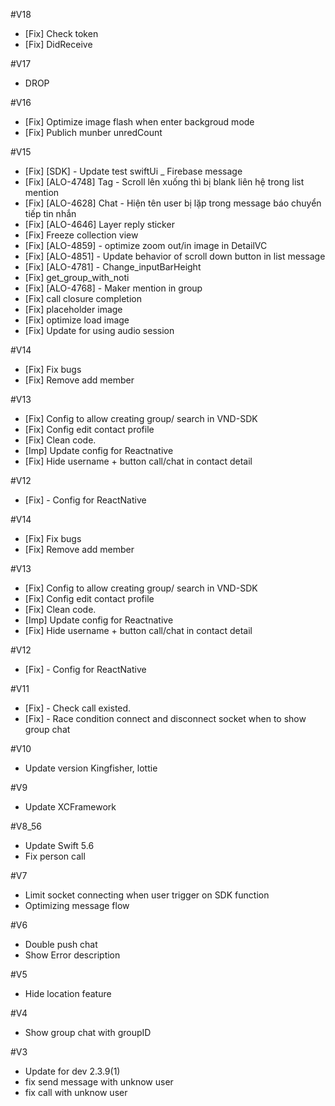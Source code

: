 

#V18

- [Fix] Check token
- [Fix] DidReceive


#V17

- DROP


#V16

- [Fix] Optimize image flash when enter backgroud mode
- [Fix] Publich munber unredCount


#V15

- [Fix] [SDK] -     Update test swiftUi _ Firebase message
- [Fix] [ALO-4748]  Tag - Scroll lên xuống thì bị blank liên hệ trong list mention
- [Fix] [ALO-4628]  Chat - Hiện tên user bị lặp trong message báo chuyển tiếp tin nhắn
- [Fix] [ALO-4646]  Layer reply sticker
- [Fix]             Freeze collection view
- [Fix] [ALO-4859] - optimize zoom out/in image in DetailVC
- [Fix] [ALO-4851] - Update behavior of scroll down button in list message
- [Fix] [ALO-4781] - Change_inputBarHeight
- [Fix]             get_group_with_noti
- [Fix] [ALO-4768] - Maker mention in group
- [Fix]             call closure completion
- [Fix]             placeholder image
- [Fix]             optimize load image
- [Fix]             Update for using audio session


#V14

- [Fix] Fix bugs
- [Fix] Remove add member


#V13

- [Fix] Config to allow creating group/ search in VND-SDK
- [Fix] Config edit contact profile
- [Fix] Clean code.
- [Imp] Update config for Reactnative
- [Fix] Hide username + button call/chat in contact detail


#V12

- [Fix] - Config for ReactNative


#V14

- [Fix] Fix bugs
- [Fix] Remove add member


#V13

- [Fix] Config to allow creating group/ search in VND-SDK
- [Fix] Config edit contact profile
- [Fix] Clean code.
- [Imp] Update config for Reactnative
- [Fix] Hide username + button call/chat in contact detail


#V12

- [Fix] - Config for ReactNative


#V11

- [Fix] - Check call existed.
- [Fix] - Race condition connect and disconnect socket when to show group chat


#V10

- Update version Kingfisher, lottie


#V9

- Update XCFramework


#V8_56

- Update Swift 5.6
- Fix person call


#V7

- Limit socket connecting when user trigger on SDK function 
- Optimizing message flow


#V6

- Double push chat
- Show Error description


#V5

- Hide location feature


#V4

- Show group chat with groupID 


#V3

- Update for dev 2.3.9(1)
- fix send message with unknow user
- fix call with unknow user

